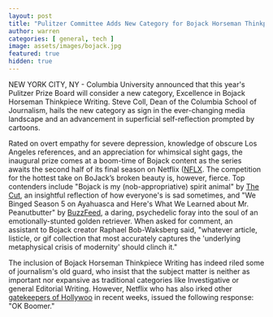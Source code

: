 ```yaml
---
layout: post
title: "Pulitzer Committee Adds New Category for Bojack Horseman Thinkpieces"
author: warren
categories: [ general, tech ]
image: assets/images/bojack.jpg
featured: true
hidden: true
---
```


NEW YORK CITY, NY - Columbia University announced that this year's Pulitzer Prize Board will consider a new category, Excellence in Bojack Horseman Thinkpiece Writing. Steve Coll, Dean of the Columbia School of Journalism, hails the new category as sign in the ever-changing media landscape and an advancement in superficial self-reflection prompted by cartoons. 

Rated on overt empathy for severe depression, knowledge of obscure Los Angeles references, and an appreciation for whimsical sight gags, the inaugural prize comes at a boom-time of Bojack content as the series awaits the second half of its final season on Netflix ([NFLX](https://finance.yahoo.com/quote/nflx). The competition for the hottest take on BoJack’s broken beauty is, however, fierce. Top contenders include "Bojack is my (nob-appropriative) spirit animal" by [The Cut](https://www.thecut.com/), an insightful reflection of how everyone's is sad sometimes, and "We Binged Season 5 on Ayahuasca and Here's What We Learned about Mr. Peanutbutter" by [BuzzFeed](https://www.buzzfeed.com/), a daring, psychedelic foray into the soul of an emotionally-stunted golden retriever.
When asked for comment, an assistant to Bojack creator Raphael Bob-Waksberg said, "whatever article, listicle, or gif collection that most accurately captures the 'underlying metaphysical crisis of modernity' should clinch it."

The inclusion of Bojack Horseman Thinkpiece Writing has indeed riled some of journalism's old guard, who insist that the subject matter is neither as important nor expansive as traditional categories like Investigative or general Editorial Writing. However, Netflix who has also irked other [gatekeepers of Hollywoo](https://variety.com/2019/film/news/netflix-steven-spielberg-oscars-1203154092/) in recent weeks, issued the following response: "OK Boomer."